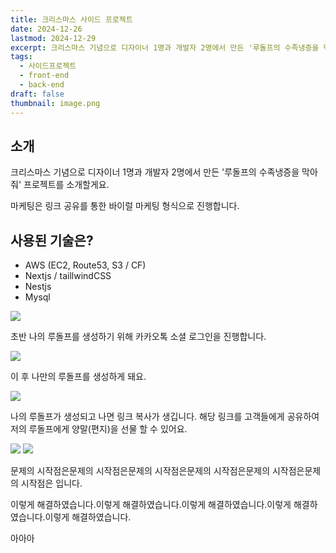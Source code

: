 ```yaml
---
title: 크리스마스 사이드 프로젝트
date: 2024-12-26
lastmod: 2024-12-29
excerpt: 크리스마스 기념으로 디자이너 1명과 개발자 2명에서 만든 '루돌프의 수족냉증을 막아줘' 프로젝트를 소개할게요.
tags:
  - 사이드프로젝트
  - front-end
  - back-end
draft: false
thumbnail: image.png
---
```

## 소개
크리스마스 기념으로 디자이너 1명과 개발자 2명에서 만든 '루돌프의 수족냉증을 막아줘' 프로젝트를 소개할게요.

마케팅은 링크 공유를 통한 바이럴 마케팅 형식으로 진행합니다.

## 사용된 기술은?

- AWS (EC2, Route53, S3 / CF)
- Nextjs / taillwindCSS
- Nestjs
- Mysql

![](login.gif)

초반 나의 루돌프를 생성하기 위해 카카오톡 소셜 로그인을 진행합니다.

![](create.gif)

이 후 나만의 루돌프를 생성하게 돼요.

![](check-link.gif)

나의 루돌프가 생성되고 나면 링크 복사가 생깁니다. 해당 링크를 고객들에게 공유하여 저의 루돌프에게 양말(편지)을 선물 할 수 있어요.

![](post.gif)
![](read.gif)

문제의 시작점은문제의 시작점은문제의 시작점은문제의 시작점은문제의 시작점은문제의 시작점은 입니다.

이렇게 해결하였습니다.이렇게 해결하였습니다.이렇게 해결하였습니다.이렇게 해결하였습니다.이렇게 해결하였습니다.

아아아





